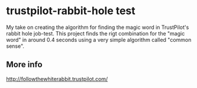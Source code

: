 # trustpilot-rabbit-hole test
My take on creating the algorithm for finding the magic word in TrustPilot's rabbit hole job-test. This project finds the rigt combination for the "magic word" in around 0.4 seconds using a very simple algorithm called "common sense".

## More info
http://followthewhiterabbit.trustpilot.com/
